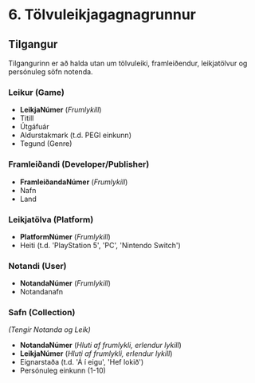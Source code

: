 # 6. Tölvuleikjagagnagrunnur

## Tilgangur
Tilgangurinn er að halda utan um tölvuleiki, framleiðendur, leikjatölvur og persónuleg söfn notenda.

### Leikur (Game)
- **LeikjaNúmer** (*Frumlykill*)
- Titill
- Útgáfuár
- Aldurstakmark (t.d. PEGI einkunn)
- Tegund (Genre)

### Framleiðandi (Developer/Publisher)
- **FramleiðandaNúmer** (*Frumlykill*)
- Nafn
- Land

### Leikjatölva (Platform)
- **PlatformNúmer** (*Frumlykill*)
- Heiti (t.d. 'PlayStation 5', 'PC', 'Nintendo Switch')

### Notandi (User)
- **NotandaNúmer** (*Frumlykill*)
- Notandanafn

### Safn (Collection)
*(Tengir Notanda og Leik)*
- **NotandaNúmer** (*Hluti af frumlykli, erlendur lykill*)
- **LeikjaNúmer** (*Hluti af frumlykli, erlendur lykill*)
- Eignarstaða (t.d. 'Á í eigu', 'Hef lokið')
- Persónuleg einkunn (1-10)
